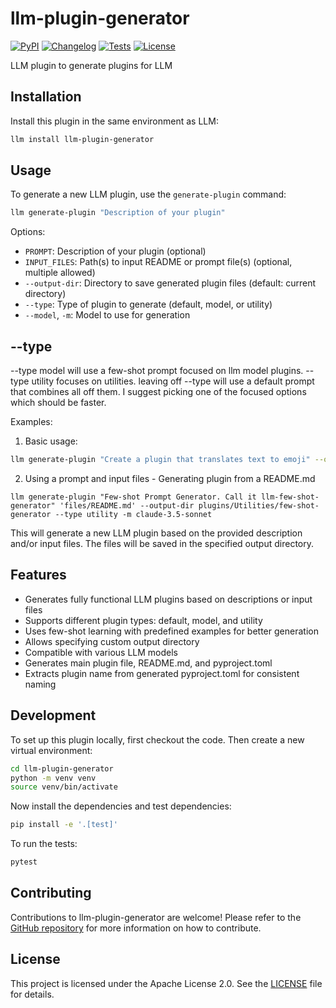 # llm-plugin-generator

[![PyPI](https://img.shields.io/pypi/v/llm-plugin-generator.svg)](https://pypi.org/project/llm-plugin-generator/)
[![Changelog](https://img.shields.io/github/v/release/irthomasthomas/llm-plugin-generator?include_prereleases&label=changelog)](https://github.com/irthomasthomas/llm-plugin-generator/releases)
[![Tests](https://github.com/irthomasthomas/llm-plugin-generator/workflows/Test/badge.svg)](https://github.com/irthomasthomas/llm-plugin-generator/actions?query=workflow%3ATest)
[![License](https://img.shields.io/badge/license-Apache%202.0-blue.svg)](https://github.com/irthomasthomas/llm-plugin-generator/blob/main/LICENSE)

LLM plugin to generate plugins for LLM

## Installation

Install this plugin in the same environment as LLM:

```bash
llm install llm-plugin-generator
```

## Usage

To generate a new LLM plugin, use the `generate-plugin` command:

```bash
llm generate-plugin "Description of your plugin"
```

Options:

- `PROMPT`: Description of your plugin (optional)
- `INPUT_FILES`: Path(s) to input README or prompt file(s) (optional, multiple allowed)
- `--output-dir`: Directory to save generated plugin files (default: current directory)
- `--type`: Type of plugin to generate (default, model, or utility)
- `--model`, `-m`: Model to use for generation

## --type
 --type model will use a few-shot prompt focused on llm model plugins. 
 --type utility focuses on utilities.
 leaving off --type will use a default prompt that combines all off them. I suggest picking one of the focused options which should be faster.
 
Examples:

1. Basic usage:
```bash
llm generate-plugin "Create a plugin that translates text to emoji" --output-dir ./my-new-plugin --type utility --model gpt-4
```

2. Using a prompt and input files - Generating plugin from a README.md
```
llm generate-plugin "Few-shot Prompt Generator. Call it llm-few-shot-generator" 'files/README.md' --output-dir plugins/Utilities/few-shot-generator --type utility -m claude-3.5-sonnet
```

This will generate a new LLM plugin based on the provided description and/or input files. The files will be saved in the specified output directory.

## Features

- Generates fully functional LLM plugins based on descriptions or input files
- Supports different plugin types: default, model, and utility
- Uses few-shot learning with predefined examples for better generation
- Allows specifying custom output directory
- Compatible with various LLM models
- Generates main plugin file, README.md, and pyproject.toml
- Extracts plugin name from generated pyproject.toml for consistent naming

## Development

To set up this plugin locally, first checkout the code. Then create a new virtual environment:

```bash
cd llm-plugin-generator
python -m venv venv
source venv/bin/activate
```

Now install the dependencies and test dependencies:

```bash
pip install -e '.[test]'
```

To run the tests:

```bash
pytest
```

## Contributing

Contributions to llm-plugin-generator are welcome! Please refer to the [GitHub repository](https://github.com/irthomasthomas/llm-plugin-generator) for more information on how to contribute.

## License

This project is licensed under the Apache License 2.0. See the [LICENSE](LICENSE) file for details.
